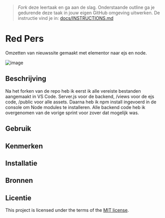 > _Fork_ deze leertaak en ga aan de slag. Onderstaande outline ga je gedurende deze taak in jouw eigen GitHub omgeving uitwerken. De instructie vind je in: [docs/INSTRUCTIONS.md](docs/INSTRUCTIONS.md)

# Red Pers
Omzetten van nieuwssite gemaakt met elementor naar ejs en node.
<!-- Geef je project een titel en schrijf in één zin wat het is -->
![image](https://github.com/Khdulkadir/server-side-rendering-server-side-website/assets/144004145/1dba716c-aed1-4173-ac49-902bd3bdcd5f)


## Beschrijving
Na het forken van de repo heb ik eerst ik alle vereiste bestanden aangemaakt in VS Code. Server.js voor de backend, /views voor de ejs code, /public voor alle assets. Daarna heb ik npm install ingevoerd in de console om Node modules te installeren. Alle backend code heb ik overgenomen van de vorige sprint voor zover dat mogelijk was.

## Gebruik
<!--Bij Gebruik staat hoe je project er uit ziet, hoe het werkt en wat je er mee kan. -->

## Kenmerken
<!-- Bij Kenmerken staat welke technieken zijn gebruikt en hoe. Wat is de HTML structuur? Wat zijn de belangrijkste dingen in CSS? Wat is er met Javascript gedaan en hoe? Misschien heb je een framwork of library gebruikt? -->

## Installatie
<!-- Bij Instalatie staat hoe een andere developer aan jouw repo kan werken -->


## Bronnen

## Licentie

This project is licensed under the terms of the [MIT license](./LICENSE).
